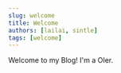 ```yaml
---
slug: welcome
title: Welcome
authors: [lailai, sintle]
tags: [welcome]
---
```


Welcome to my Blog! I'm a OIer.

<!-- truncate -->
